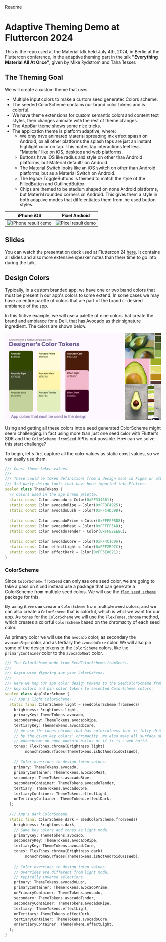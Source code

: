 Readme

# Adaptive Theming Demo at Fluttercon 2024

This is the repo used at the Material talk held July 4th, 2024, in Berlin at the Fluttercon conference, in the adaptive theming part in the talk **"Everything Material All At Once"**, given by Mike Rydstrom and Taha Tesser.

## The Theming Goal

We will create a custom theme that uses: 

* Multiple input colors to make a custom seed generated Colors scheme.
* The seeded ColorScheme contains our brand color tokens and is colorful.
* We have theme extensions for custom semantic colors and content text styles, their changes animate with the rest of theme changes.
* The AppBar theme shows some nice tricks.
* The application theme is platform adaptive, where:   
  * We only have animated Material spreading ink effect splash on Android, on all other platforms the splash taps are just an instant highlight color on tap. This makes tap interactions feel less "Material" like on iOS, desktop and web platforms.
  * Buttons have iOS like radius and style on other than Android platforms, but Material defaults on Android.
  * The Material Switch looks like an iOS switch on other than Android platforms, but as a Material Switch on Android.
  * The legacy ToggleButtons is themed to match the style of the FilledButton and OutlinedButton.
  * Chips are themed to be stadium shaped on none Android platforms, but Material rounded corners on Android. This gives them a style in both adaptive modes that differentiates them from the used button styles.

| iPhone iOS                                                                                                                         | Pixel Android                                                                                                                    |
|------------------------------------------------------------------------------------------------------------------------------------|----------------------------------------------------------------------------------------------------------------------------------|
| <img src="https://raw.githubusercontent.com/rydmike/adaptive_theme_demo/master/images/iphone-demo.gif" alt="iPhone result demo" /> | <img src="https://raw.githubusercontent.com/rydmike/adaptive_theme_demo/master/images/pixel-demo.gif" alt="Pixel result demo" /> |


## Slides

You can watch the presentation deck used at Fluttercon 24 [here](https://docs.google.com/presentation/d/1-JH1vDJAjbj4XK-qb7le9hT7R-I_CW7THtPPUorJsTU/edit?usp=sharing). It contains all slides and also more extensive speaker notes than there time to go into during the talk.


## Design Colors

Typically, in a custom branded app, we have one or two brand colors that must be present in our app's colors to some extend. In some cases we may have an entire palette of colors that are part of the brand or desired ambiance of the app.

In this fictive example, we will use a palette of nine colors that create the brand and ambiance for a Deli, that has Avocado as their signature ingredient. The colors are shown below.

<img src="https://raw.githubusercontent.com/rydmike/adaptive_theme_demo/master/images/design_colors.png" alt="Design colors" />

Using and getting all these colors into a seed generated ColorScheme might seem challenging. In fact using more than just one seed color with Flutter's SDK and the `ColorScheme.fromSeed` API is not possible. How can we solve this start challenge?

To begin, let's first capture all the color values as static const values, so we van easily use them.

```dart
/// Const theme token values.
///
/// These could be token definitions from a design made in Figma or other
/// 3rd party design tools that have been imported into Flutter.
sealed class ThemeTokens {
  // Colors used in the app brand palette.
  static const Color avocado = Color(0xFF334601);
  static const Color avocadoRipe = Color(0xFF3F4925);
  static const Color avocadoLush = Color(0xFFC4D39D);

  static const Color avocadoPrime = Color(0xFFFFFBD8);
  static const Color avocadoMeat = Color(0xFFFFF5AD);
  static const Color avocadoTender = Color(0xFFE2EEBC);

  static const Color avocadoCore = Color(0xFF4C1C0A);
  static const Color effectLight = Color(0xFFF2B9CC);
  static const Color effectDark = Color(0xFF3E0021);
}
```

### ColorScheme

Since `ColorScheme.fromSeed` can only use one seed color, we are going to take a pass on it and instead use a package that can generate a ColorScheme from multiple seed colors. We will use the [`flex_seed_scheme`](https://pub.dev/packages/flex_seed_scheme) package for this.

By using it we can create a `ColorScheme` from multiple seed colors, and we can also create a `ColorScheme` that is colorful, which is what we want for our app. As `tones` for the `ColorScheme` we will use the `FlexTones.chroma` method, which creates a colorful `ColorScheme` based on the chromacity of each seed color.

As primary color we will use the `avocado` color, as secondary the `avocadoRipe` color, and as tertiary the `avocadoCore` color. We will also pin some of the design tokens to the `ColorScheme` colors, like the `primaryContainer` color to the `avocadoMeat` color.




```dart
/// The ColorScheme made from SeedColorScheme.fromSeeds.
///
/// Begin with figuring out your ColorScheme.
///
/// Here we map our app color design tokens to the SeedColorScheme.fromSeeds
/// key colors and pin color tokens to selected ColorScheme colors.
sealed class AppColorScheme {
  /// App's light ColorScheme.
  static final ColorScheme light = SeedColorScheme.fromSeeds(
    brightness: Brightness.light,
    primaryKey: ThemeTokens.avocado,
    secondaryKey: ThemeTokens.avocadoRipe,
    tertiaryKey: ThemeTokens.avocadoCore,
    // We use the tones chroma that has colorfulness that is fully driven
    // by the given key colors' chromacity. We also make all surface shades
    // monochrome on none Android builds or if it is a web build.
    tones: FlexTones.chroma(Brightness.light)
        .monochromeSurfaces(ThemeTokens.isNotAndroidOrIsWeb),

    // Color overrides to design token values.
    primary: ThemeTokens.avocado,
    primaryContainer: ThemeTokens.avocadoMeat,
    secondary: ThemeTokens.avocadoRipe,
    secondaryContainer: ThemeTokens.avocadoTender,
    tertiary: ThemeTokens.avocadoCore,
    tertiaryContainer: ThemeTokens.effectLight,
    onTertiaryContainer: ThemeTokens.effectDark,
  );

  /// App's dark ColorScheme.
  static final ColorScheme dark = SeedColorScheme.fromSeeds(
    brightness: Brightness.dark,
    // Same key colors and tones as light mode.
    primaryKey: ThemeTokens.avocado,
    secondaryKey: ThemeTokens.avocadoRipe,
    tertiaryKey: ThemeTokens.avocadoCore,
    tones: FlexTones.chroma(Brightness.dark)
        .monochromeSurfaces(ThemeTokens.isNotAndroidOrIsWeb),

    // Color overrides to design token values.
    // Overrides are different from light mode,
    // typically inverse selections.
    primary: ThemeTokens.avocadoLush,
    primaryContainer: ThemeTokens.avocadoPrime,
    onPrimaryContainer: ThemeTokens.avocado,
    secondary: ThemeTokens.avocadoTender,
    secondaryContainer: ThemeTokens.avocadoRipe,
    tertiary: ThemeTokens.effectLight,
    onTertiary: ThemeTokens.effectDark,
    tertiaryContainer: ThemeTokens.avocadoCore,
    onTertiaryContainer: ThemeTokens.effectLight,
  );
}
```